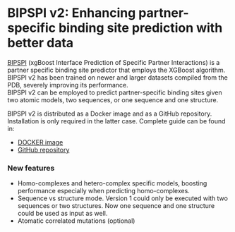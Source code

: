 # BIPSPI v2: Enhancing partner-specific binding site prediction with better data

[BIPSPI](http://bipspi.cnb.csic.es/xgbPredApp/) (xgBoost Interface Prediction of Specific Partner Interactions) is a partner specific 
binding site predictor that employs the XGBoost algorithm. BIPSPI v2 has been trained on
newer and larger datasets compiled from the PDB, severely improving its performance.
<br>BIPSPI v2 can be employed to predict partner-specific binding sites given two atomic models, 
two sequences, or one sequence and one structure.

BIPSPI v2 is distributed as a Docker image and as a GitHub repository. Installation is only required in
the latter case. Complete guide can be found in:

- [DOCKER image](docs/docker_help.md)
- [GitHub repository](docs/repo_help.md)


### New features


- Homo-complexes and hetero-complex specific models, boosting performance especially when predicting homo-complexes.
- Sequence vs structure mode. Version 1 could only be executed with two sequences or two structures. Now one sequence and one structure could be used as input as well. 
- Atomatic correlated mutations (optional) 



